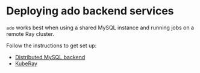 # Deploying ado backend services

`ado` works best when using a shared MySQL instance and running jobs on a remote
Ray cluster.

Follow the instructions to get set up:

- [Distributed MySQL backend](mysql/README.md)
- [KubeRay](kuberay/README.md)
